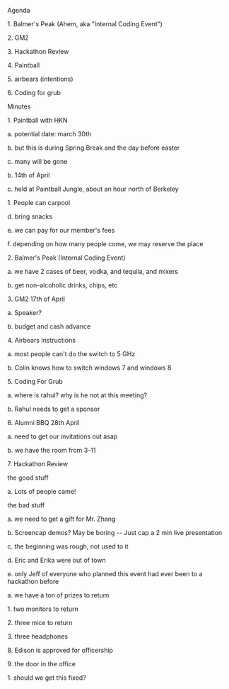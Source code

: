 Agenda

1\. Balmer's Peak (Ahem, aka "Internal Coding Event")

2\. GM2

3\. Hackathon Review

4\. Paintball

5\. airbears (intentions)

6\. Coding for grub

Minutes

1\. Paintball with HKN

a\. potential date: march 30th

b\. but this is during Spring Break and the day before easter

c\. many will be gone

b\. 14th of April

c\. held at Paintball Jungle, about an hour north of Berkeley

1\. People can carpool

d\. bring snacks

e\. we can pay for our member's fees

f\. depending on how many people come, we may reserve the place

2\. Balmer's Peak (Internal Coding Event)

a\. we have 2 cases of beer, vodka, and tequila, and mixers

b\. get non-alcoholic drinks, chips, etc

3\. GM2 17th of April

a\. Speaker?

b\. budget and cash advance

4\. Airbears Instructions

a\. most people can't do the switch to 5 GHz

b\. Colin knows how to switch windows 7 and windows 8

5\. Coding For Grub

a\. where is rahul? why is he not at this meeting?

b\. Rahul needs to get a sponsor

6\. Alumni BBQ 28th April

a\. need to get our invitations out asap

b\. we have the room from 3-11

7\. Hackathon Review

the good stuff

a\. Lots of people came!

the bad stuff

a\. we need to get a gift for Mr. Zhang

b\. Screencap demos? May be boring \-- Just cap a 2 min live presentation

c\. the beginning was rough, not used to it

d\. Eric and Erika were out of town

e\. only Jeff of everyone who planned this event had ever been to a
hackathon before

a\. we have a ton of prizes to return

1\. two monitors to return

2\. three mice to return

3\. three headphones

8\. Edison is approved for officership

9\. the door in the office

1\. should we get this fixed?
